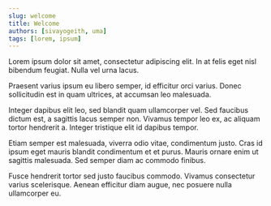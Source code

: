```yaml
---
slug: welcome
title: Welcome
authors: [sivayogeith, uma]
tags: [lorem, ipsum]
---
```


Lorem ipsum dolor sit amet, consectetur adipiscing elit. In at felis eget nisl bibendum feugiat. Nulla vel urna lacus.

Praesent varius ipsum eu libero semper, id efficitur orci varius. Donec sollicitudin est in quam ultrices, at accumsan leo malesuada. 

Integer dapibus elit leo, sed blandit quam ullamcorper vel. Sed faucibus dictum est, a sagittis lacus semper non. Vivamus tempor leo ex, ac aliquam tortor hendrerit a. Integer tristique elit id dapibus tempor. 

Etiam semper est malesuada, viverra odio vitae, condimentum justo. Cras id ipsum eget mauris blandit condimentum et et purus. Mauris ornare enim ut sagittis malesuada. Sed semper diam ac commodo finibus. 

Fusce hendrerit tortor sed justo faucibus commodo. Vivamus consectetur varius scelerisque. Aenean efficitur diam augue, nec posuere nulla ullamcorper eu.
